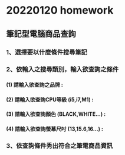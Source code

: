  # 20220120 homework
 ## **筆記型電腦商品查詢**
### 1、選擇要以什麼條件搜尋筆記

### 2、依輸入之搜尋類別，輸入欲查詢之條件
####    (1) 請輸入欲查詢之品牌 : 
####    (2) 請輸入欲查詢CPU等級 (i5,i7,M1) : 
####    (3) 請輸入欲查詢顏色 (BLACK,WHITE...) :  
####    (4) 請輸入欲查詢螢幕尺吋 (13,15.6,16...) :  

### 3、依查詢條件秀出符合之筆電商品資訊
